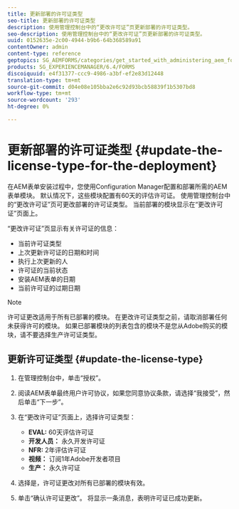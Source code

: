 ```yaml
---
title: 更新部署的许可证类型
seo-title: 更新部署的许可证类型
description: 使用管理控制台中的“更改许可证”页更新部署的许可证类型。
seo-description: 使用管理控制台中的“更改许可证”页更新部署的许可证类型。
uuid: 0152635e-2c00-4944-b9b6-64b368589a91
contentOwner: admin
content-type: reference
geptopics: SG_AEMFORMS/categories/get_started_with_administering_aem_forms_on_jee
products: SG_EXPERIENCEMANAGER/6.4/FORMS
discoiquuid: e4f31377-ccc9-4986-a3bf-ef2e83d12448
translation-type: tm+mt
source-git-commit: d04e08e105bba2e6c92d93bcb58839f1b5307bd8
workflow-type: tm+mt
source-wordcount: '293'
ht-degree: 0%

---
```



# 更新部署的许可证类型 {#update-the-license-type-for-the-deployment}

在AEM表单安装过程中，您使用Configuration Manager配置和部署所需的AEM表单模块。 默认情况下，这些模块配置有60天的评估许可证。 使用管理控制台中的“更改许可证”页可更改部署的许可证类型。 当前部署的模块显示在“更改许可证”页面上。

“更改许可证”页显示有关许可证的信息：

* 当前许可证类型
* 上次更新许可证的日期和时间
* 执行上次更新的人
* 许可证的当前状态
* 安装AEM表单的日期
* 当前许可证的过期日期

>[!NOTE]
>
>许可证更改适用于所有已部署的模块。 在更改许可证类型之前，请取消部署任何未获得许可的模块。 如果已部署模块的列表包含的模块不是您从Adobe购买的模块，请不要选择生产许可证类型。

## 更新许可证类型 {#update-the-license-type}

1. 在管理控制台中，单击“授权”。
1. 阅读AEM表单最终用户许可协议，如果您同意协议条款，请选择“我接受”，然后单击“下一步”。
1. 在“更改许可证”页面上，选择许可证类型：

   * **EVAL:** 60天评估许可证
   * **开发人员：** 永久开发许可证
   * **NFR:** 2年评估许可证
   * **视频：** 订阅1年Adobe开发者项目
   * **生产：** 永久许可证

1. 选择是，许可证更改对所有已部署的模块有效。
1. 单击“确认许可证更改”。 将显示一条消息，表明许可证已成功更新。

